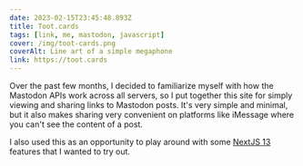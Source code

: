 ```yaml
---
date: 2023-02-15T23:45:48.893Z
title: Toot.cards
tags: [link, me, mastodon, javascript]
cover: /img/toot-cards.png
coverAlt: Line art of a simple megaphone
link: https://toot.cards
---
```


Over the past few months, I decided to familiarize myself with how the Mastodon APIs work across all servers, so I put together this site for simply viewing and sharing links to Mastodon posts. It's very simple and minimal, but it also makes sharing very convenient on platforms like iMessage where you can't see the content of a post.

I also used this as an opportunity to play around with some [NextJS 13](https://nextjs.org/blog/next-13) features that I wanted to try out.
